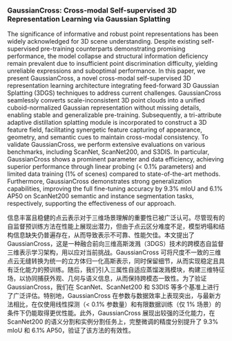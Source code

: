 ### GaussianCross: Cross-modal Self-supervised 3D Representation Learning via Gaussian Splatting

The significance of informative and robust point representations has been widely acknowledged for 3D scene understanding. Despite existing self-supervised pre-training counterparts demonstrating promising performance, the model collapse and structural information deficiency remain prevalent due to insufficient point discrimination difficulty, yielding unreliable expressions and suboptimal performance. In this paper, we present GaussianCross, a novel cross-modal self-supervised 3D representation learning architecture integrating feed-forward 3D Gaussian Splatting (3DGS) techniques to address current challenges. GaussianCross seamlessly converts scale-inconsistent 3D point clouds into a unified cuboid-normalized Gaussian representation without missing details, enabling stable and generalizable pre-training. Subsequently, a tri-attribute adaptive distillation splatting module is incorporated to construct a 3D feature field, facilitating synergetic feature capturing of appearance, geometry, and semantic cues to maintain cross-modal consistency. To validate GaussianCross, we perform extensive evaluations on various benchmarks, including ScanNet, ScanNet200, and S3DIS. In particular, GaussianCross shows a prominent parameter and data efficiency, achieving superior performance through linear probing (&lt; 0.1% parameters) and limited data training (1% of scenes) compared to state-of-the-art methods. Furthermore, GaussianCross demonstrates strong generalization capabilities, improving the full fine-tuning accuracy by 9.3% mIoU and 6.1% AP50 on ScanNet200 semantic and instance segmentation tasks, respectively, supporting the effectiveness of our approach.

信息丰富且稳健的点云表示对于三维场景理解的重要性已被广泛认可。尽管现有的自监督预训练方法在性能上展现出潜力，但由于点云区分难度不足，模型坍塌和结构信息缺失仍普遍存在，从而导致表示不可靠、性能欠佳。本文提出了 GaussianCross，这是一种融合前向三维高斯泼溅（3DGS）技术的跨模态自监督三维表示学习架构，用以应对当前挑战。GaussianCross 可将尺度不一致的三维点云无缝转换为统一的立方体归一化高斯表示，同时保留细节，从而实现稳定且具有泛化能力的预训练。随后，我们引入三属性自适应蒸馏泼溅模块，构建三维特征场，以协同捕获外观、几何与语义信息，从而保持跨模态一致性。为了验证 GaussianCross，我们在 ScanNet、ScanNet200 和 S3DIS 等多个基准上进行了广泛评估。特别地，GaussianCross 在参数与数据效率上表现突出，与最新方法相比，在仅使用线性探测（&lt; 0.1% 参数量）和有限数据训练（仅 1% 场景）的条件下仍能取得更优性能。此外，GaussianCross 展现出较强的泛化能力，在 ScanNet200 的语义分割和实例分割任务上，完整微调的精度分别提升了 9.3% mIoU 和 6.1% AP50，验证了该方法的有效性。
